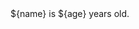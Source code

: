 <template data-lz:state:document="person">
{
    "name": "Mary",
    "age": 21
}
</template>
${name} is ${age} years old.